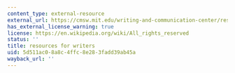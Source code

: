 ```yaml
---
content_type: external-resource
external_url: https://cmsw.mit.edu/writing-and-communication-center/resources/writers/
has_external_license_warning: true
license: https://en.wikipedia.org/wiki/All_rights_reserved
status: ''
title: resources for writers
uid: 5d511ac0-8a8c-4ffc-8e28-3fadd39ab45a
wayback_url: ''
---
```

